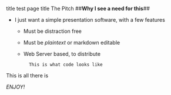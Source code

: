 title
test page title
The Pitch
##__Why I see a need for this__##


* I just want a simple presentation software, with a few features
	* Must be distraction free
	* Must be *plaintext* or markdown editable
	* Web Server based, to distribute




    		This is what code looks like



This is all there is



_ENJOY!_

